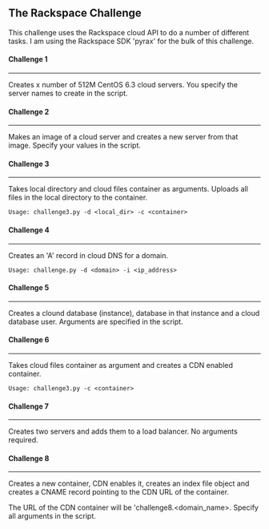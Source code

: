 ## The Rackspace Challenge  
   
This challenge uses the Rackspace cloud API to do a number of different tasks.  I am using the Rackspace SDK 'pyrax' for the bulk of this challenge.  
  

#### Challenge 1
---
Creates x number of 512M CentOS 6.3 cloud servers.  You specify the server names to create in the script.  

  
  
#### Challenge 2
---
Makes an image of a cloud server and creates a new server
from that image.  Specify your values in the script.  

  
  
#### Challenge 3
---
Takes local directory and cloud files container as arguments.  Uploads all files in the local directory to the container.

	Usage: challenge3.py -d <local_dir> -c <container>  

  
  
#### Challenge 4
---
Creates an 'A' record in cloud DNS for a domain. 

	Usage: challenge.py -d <domain> -i <ip_address> 

  
  
#### Challenge 5
---
Creates a clound database (instance), database in that instance and a cloud database user.  Arguments are specified in the script.    


  
  
#### Challenge 6
---
Takes cloud files container as argument and creates
a CDN enabled container.

	Usage: challenge3.py -c <container>  
	



#### Challenge 7
---
Creates two servers and adds them to a load balancer.  No arguments required.  
  
  

#### Challenge 8
---
Creates a new container, CDN enables it, creates an index file object and creates a CNAME record pointing to the CDN URL of the container. 
  
   
The URL of the CDN container will be 'challenge8.<domain_name>.  Specify all arguments in the script.

  
  